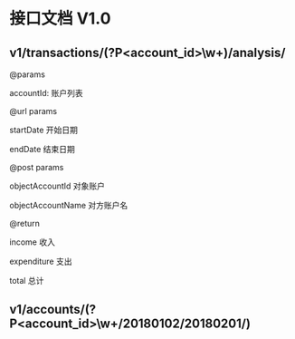 # 接口文档 V1.0

## v1/transactions/(?P<account_id>\w+)/analysis/

@params

accountId: 账户列表

@url params

startDate 开始日期

endDate 结束日期

@post params

objectAccountId 对象账户

objectAccountName 对方账户名

@return

income 收入

expenditure 支出

total 总计

## v1/accounts/(?P<account_id>\w+/20180102/20180201/)